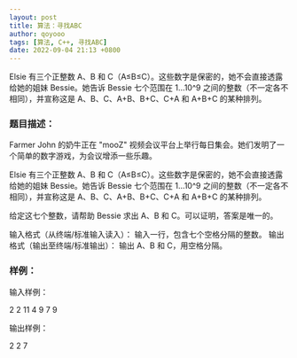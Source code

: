 ```yaml
---
layout: post
title: 算法：寻找ABC
author: qoyooo
tags: [算法, C++, 寻找ABC]
date: 2022-09-04 21:13 +0800
---
```

Elsie 有三个正整数 A、B 和 C（A≤B≤C）。这些数字是保密的，她不会直接透露给她的姐妹 Bessie。她告诉 Bessie 七个范围在 1…10^9 之间的整数（不一定各不相同），并宣称这是 A、B、C、A+B、B+C、C+A 和 A+B+C 的某种排列。

### 题目描述：

Farmer John 的奶牛正在 "mooZ" 视频会议平台上举行每日集会。她们发明了一个简单的数字游戏，为会议增添一些乐趣。

Elsie 有三个正整数 A、B 和 C（A≤B≤C）。这些数字是保密的，她不会直接透露给她的姐妹 Bessie。她告诉 Bessie 七个范围在 1…10^9 之间的整数（不一定各不相同），并宣称这是 A、B、C、A+B、B+C、C+A 和 A+B+C 的某种排列。

给定这七个整数，请帮助 Bessie 求出 A、B 和 C。可以证明，答案是唯一的。

输入格式（从终端/标准输入读入）：
输入一行，包含七个空格分隔的整数。
输出格式（输出至终端/标准输出）：
输出 A、B 和 C，用空格分隔。

### 样例：

输入样例：

2 2 11 4 9 7 9

输出样例：

2 2 7
